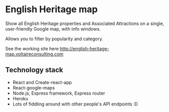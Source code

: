 # English Heritage map

Show all English Heritage properties and Associated Attractions on a single,
user-friendly Google map, with info windows.

Allows you to filter by popularity and category.

See the working site here http://english-heritage-map.voltaireconsulting.com

## Technology stack

* React and Create-react-app
* React-google-maps
* Node.js, Express framework, Express router
* Heroku
* Lots of fiddling around with other people's API endpoints :D


